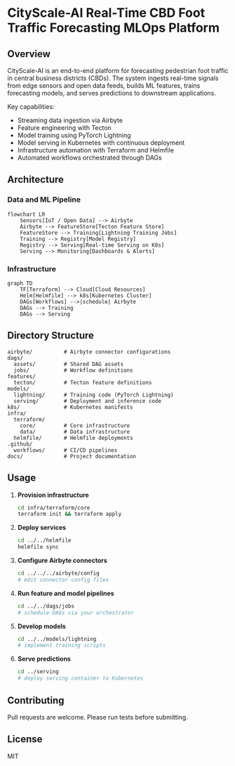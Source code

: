 # CityScale-AI Real-Time CBD Foot Traffic Forecasting MLOps Platform

## Overview
CityScale-AI is an end-to-end platform for forecasting pedestrian foot traffic in central business districts (CBDs). The system ingests real-time signals from edge sensors and open data feeds, builds ML features, trains forecasting models, and serves predictions to downstream applications.

Key capabilities:
- Streaming data ingestion via Airbyte
- Feature engineering with Tecton
- Model training using PyTorch Lightning
- Model serving in Kubernetes with continuous deployment
- Infrastructure automation with Terraform and Helmfile
- Automated workflows orchestrated through DAGs

## Architecture
### Data and ML Pipeline
```mermaid
flowchart LR
    Sensors[IoT / Open Data] --> Airbyte
    Airbyte --> FeatureStore[Tecton Feature Store]
    FeatureStore --> Training[Lightning Training Jobs]
    Training --> Registry[Model Registry]
    Registry --> Serving[Real-time Serving on K8s]
    Serving --> Monitoring[Dashboards & Alerts]
```

### Infrastructure
```mermaid
graph TD
    TF[Terraform] --> Cloud[Cloud Resources]
    Helm[Helmfile] --> k8s[Kubernetes Cluster]
    DAGs[Workflows] -->|schedule| Airbyte
    DAGs --> Training
    DAGs --> Serving
```

## Directory Structure
```
airbyte/          # Airbyte connector configurations
dags/
  assets/         # Shared DAG assets
  jobs/           # Workflow definitions
features/
  tecton/         # Tecton feature definitions
models/
  lightning/      # Training code (PyTorch Lightning)
  serving/        # Deployment and inference code
k8s/              # Kubernetes manifests
infra/
  terraform/
    core/         # Core infrastructure
    data/         # Data infrastructure
  helmfile/       # Helmfile deployments
.github/
  workflows/      # CI/CD pipelines
docs/             # Project documentation
```

## Usage
1. **Provision infrastructure**
    ```bash
    cd infra/terraform/core
    terraform init && terraform apply
    ```

2. **Deploy services**
    ```bash
    cd ../../helmfile
    helmfile sync
    ```

3. **Configure Airbyte connectors**
    ```bash
    cd ../../../airbyte/config
    # edit connector config files
    ```

4. **Run feature and model pipelines**
    ```bash
    cd ../../dags/jobs
    # schedule DAGs via your orchestrator
    ```

5. **Develop models**
    ```bash
    cd ../../models/lightning
    # implement training scripts
    ```

6. **Serve predictions**
    ```bash
    cd ../serving
    # deploy serving container to Kubernetes
    ```

## Contributing
Pull requests are welcome. Please run tests before submitting.

## License
MIT
